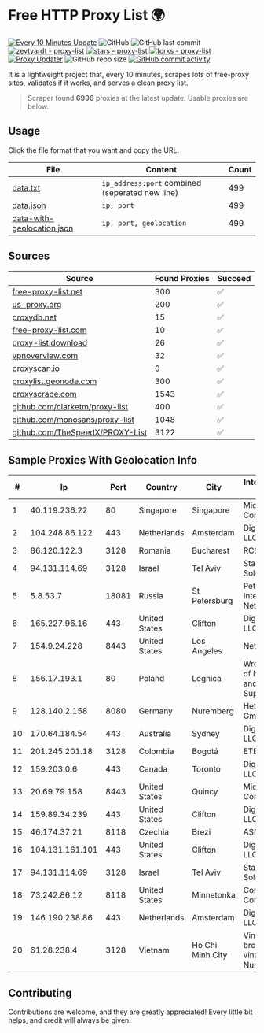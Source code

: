 
# Free HTTP Proxy List 🌍

[![Every 10 Minutes Update](https://github.com/mertguvencli/http-proxy-list/actions/workflows/main.yml/badge.svg?branch=main)](https://github.com/mertguvencli/http-proxy-list/actions/workflows/main.yml)
![GitHub](https://img.shields.io/github/license/mertguvencli/http-proxy-list)
![GitHub last commit](https://img.shields.io/github/last-commit/mertguvencli/http-proxy-list)
[![zevtyardt - proxy-list](https://img.shields.io/static/v1?label=zevtyardt&message=proxy-list&color=blue&logo=github)](https://github.com/zevtyardt/proxy-list "Go to GitHub repo")
[![stars - proxy-list](https://img.shields.io/github/stars/zevtyardt/proxy-list?style=social)](https://github.com/zevtyardt/proxy-list)
[![forks - proxy-list](https://img.shields.io/github/forks/zevtyardt/proxy-list?style=social)](https://github.com/zevtyardt/proxy-list)
[![Proxy Updater](https://github.com/zevtyardt/proxy-list/workflows/Proxy%20Updater/badge.svg)](https://github.com/zevtyardt/proxy-list/actions?query=workflow:"Proxy+Updater")
![GitHub repo size](https://img.shields.io/github/repo-size/zevtyardt/proxy-list)
[![GitHub commit activity](https://img.shields.io/github/commit-activity/m/zevtyardt/proxy-list?logo=commits)](https://github.com/zevtyardt/proxy-list/commits/main)

It is a lightweight project that, every 10 minutes, scrapes lots of free-proxy sites, validates if it works, and serves a clean proxy list.

> Scraper found **6996** proxies at the latest update. Usable proxies are below.

## Usage

Click the file format that you want and copy the URL.

|File|Content|Count|
|----|-------|-----|
|[data.txt](https://raw.githubusercontent.com/mertguvencli/http-proxy-list/main/proxy-list/data.txt)|`ip_address:port` combined (seperated new line)|499|
|[data.json](https://raw.githubusercontent.com/mertguvencli/http-proxy-list/main/proxy-list/data.json)|`ip, port`|499|
|[data-with-geolocation.json](https://raw.githubusercontent.com/mertguvencli/http-proxy-list/main/proxy-list/data-with-geolocation.json)|`ip, port, geolocation`|499|

## Sources

|Source|Found Proxies|Succeed|
|------|-------------|-------|
|[free-proxy-list.net](https://free-proxy-list.net)|300|✅|
|[us-proxy.org](https://www.us-proxy.org)|200|✅|
|[proxydb.net](http://proxydb.net)|15|✅|
|[free-proxy-list.com](https://free-proxy-list.com/?page=&port=&type%5B%5D=http&type%5B%5D=https&up_time=0&search=Search)|10|✅|
|[proxy-list.download](https://www.proxy-list.download/HTTP)|26|✅|
|[vpnoverview.com](https://vpnoverview.com/privacy/anonymous-browsing/free-proxy-servers)|32|✅|
|[proxyscan.io](https://www.proxyscan.io)|0|✅|
|[proxylist.geonode.com](https://proxylist.geonode.com/api/proxy-list?limit=300&page=1&sort_by=lastChecked&sort_type=desc&protocols=http,https)|300|✅|
|[proxyscrape.com](https://api.proxyscrape.com/v2/?request=displayproxies&protocol=http&timeout=10000&country=all&ssl=all&anonymity=all)|1543|✅|
|[github.com/clarketm/proxy-list](https://raw.githubusercontent.com/clarketm/proxy-list/master/proxy-list-raw.txt)|400|✅|
|[github.com/monosans/proxy-list](https://raw.githubusercontent.com/monosans/proxy-list/main/proxies/http.txt)|1048|✅|
|[github.com/TheSpeedX/PROXY-List](https://raw.githubusercontent.com/TheSpeedX/PROXY-List/master/http.txt)|3122|✅|


## Sample Proxies With Geolocation Info

|#|Ip|Port|Country|City|Internet Service Provider|
|-|--|----|-------|----|-------------------------|
|1|40.119.236.22|80|Singapore|Singapore|Microsoft Corporation|
|2|104.248.86.122|443|Netherlands|Amsterdam|DigitalOcean, LLC|
|3|86.120.122.3|3128|Romania|Bucharest|RCS & RDS|
|4|94.131.114.69|3128|Israel|Tel Aviv|Stark Industries Solutions LTD|
|5|5.8.53.7|18081|Russia|St Petersburg|Petersburg Internet Network ltd|
|6|165.227.96.16|443|United States|Clifton|DigitalOcean, LLC|
|7|154.9.24.228|8443|United States|Los Angeles|NetLab Global|
|8|156.17.193.1|80|Poland|Legnica|Wroclaw Centre of Networking and Supercomputing|
|9|128.140.2.158|8080|Germany|Nuremberg|Hetzner Online GmbH|
|10|170.64.184.54|443|Australia|Sydney|DigitalOcean, LLC|
|11|201.245.201.18|3128|Colombia|Bogotá|ETB - Colombia|
|12|159.203.0.6|443|Canada|Toronto|DigitalOcean, LLC|
|13|20.69.79.158|8443|United States|Quincy|Microsoft Corporation|
|14|159.89.34.239|443|United States|Clifton|DigitalOcean, LLC|
|15|46.174.37.21|8118|Czechia|Brezi|ASNOVOSEDLY|
|16|104.131.161.101|443|United States|Clifton|DigitalOcean, LLC|
|17|94.131.114.69|3128|Israel|Tel Aviv|Stark Industries Solutions LTD|
|18|73.242.86.12|8118|United States|Minnetonka|Comcast Cable Communications|
|19|146.190.238.86|443|Netherlands|Amsterdam|DigitalOcean, LLC|
|20|61.28.238.4|3128|Vietnam|Ho Chi Minh City|Vinadata broadcast via vinagame AS Number|



## Contributing

Contributions are welcome, and they are greatly appreciated! Every
little bit helps, and credit will always be given.

